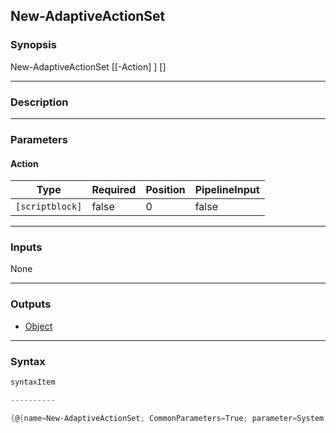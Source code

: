 New-AdaptiveActionSet
---------------------




### Synopsis

New-AdaptiveActionSet [[-Action] <scriptblock>] [<CommonParameters>]




---


### Description


---


### Parameters
#### **Action**




|Type           |Required|Position|PipelineInput|
|---------------|--------|--------|-------------|
|`[scriptblock]`|false   |0       |false        |





---


### Inputs
None




---


### Outputs
* [Object](https://learn.microsoft.com/en-us/dotnet/api/System.Object)






---


### Syntax
```PowerShell
syntaxItem
```
```PowerShell
----------
```
```PowerShell
{@{name=New-AdaptiveActionSet; CommonParameters=True; parameter=System.Object[]}}
```
